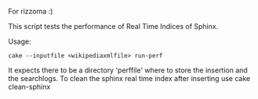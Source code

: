 For rizzoma :)

This script tests the performance of Real Time Indices of Sphinx.

Usage:
```
cake --inputfile <wikipediaxmlfile> run-perf
```

It expects there to be a directory 'perffile' where to store the insertion and the searchlogs.
To clean the sphinx real time index after inserting use
cake clean-sphinx
